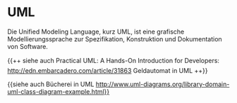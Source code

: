 # UML

Die Unified Modeling Language, kurz UML, ist eine grafische Modellierungssprache zur Spezifikation, Konstruktion und Dokumentation von Software.

{{++ siehe auch 
Practical UML: A Hands-On Introduction for Developers: http://edn.embarcadero.com/article/31863 Geldautomat in UML ++}}

{{siehe auch Bücherei in UML http://www.uml-diagrams.org/library-domain-uml-class-diagram-example.html}}